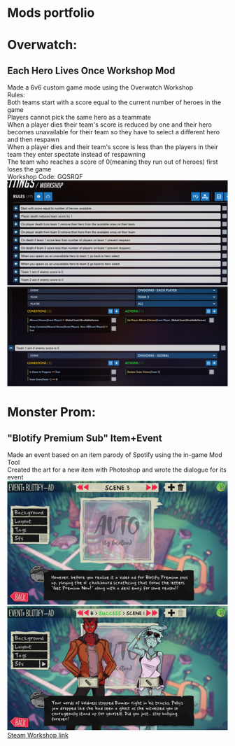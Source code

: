 # Mods portfolio
# Overwatch:
## Each Hero Lives Once Workshop Mod
Made a 6v6 custom game mode using the Overwatch Workshop<br>
Rules:<br>
Both teams start with a score equal to the current number of heroes in the game<br>
Players cannot pick the same hero as a teammate<br>
When a player dies their team's score is reduced by one and their hero becomes unavailable for their team so they have to select a different hero and then respawn<br>
When a player dies and their team's score is less than the players in their team they enter spectate instead of respawning<br>
The team who reaches a score of 0(meaning they run out of heroes) first loses the game<br>
Workshop Code: GQSRQF<br>
![Workshop Image](Images/Overwatch/OW1.PNG)<br>
![Workshop Image](Images/Overwatch/OW2.PNG)<br>
# Monster Prom:
## "Blotify Premium Sub" Item+Event
Made an event based on an item parody of Spotify using the in-game Mod Tool<br>
Created the art for a new item with Photoshop and wrote the dialogue for its event<br>
![Event Image](Images/MonsterProm/MP2.PNG)<br>
![Event Image](Images/MonsterProm/MP1.PNG)<br>
[Steam Workshop link](https://steamcommunity.com/sharedfiles/filedetails/?id=2094099960)
